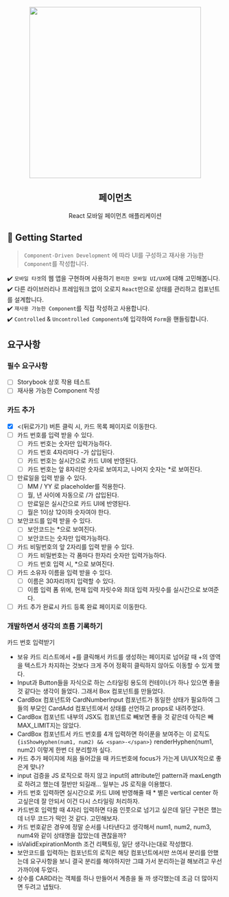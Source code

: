 <p align="middle" >
  <img src="https://techcourse-storage.s3.ap-northeast-2.amazonaws.com/0fefce79602043a9b3281ee1dd8f4be6" width="400">
</p>
<h2 align="middle">페이먼츠</h2>
<p align="middle">React 모바일 페이먼츠 애플리케이션</p>
</p>

## 🚀 Getting Started

> `Component-Driven Development` 에 따라 UI를 구성하고 재사용 가능한 `Component`를 작성합니다.

✔️ `모바일 타겟`의 웹 앱을 구현하며 사용하기 `편리한 모바일 UI/UX`에 대해 고민해봅니다.  
✔️ 다른 라이브러리나 프레임워크 없이 오로지 `React`만으로 상태를 관리하고 컴포넌트를 설계합니다.  
✔️ `재사용 가능한 Component`를 직접 작성하고 사용합니다.  
✔️ `Controlled` & `Uncontrolled Components`에 입각하여 `Form`을 핸들링합니다.

## 요구사항

### 필수 요구사항

- [ ] Storybook 상호 작용 테스트
- [ ] 재사용 가능한 Component 작성

### 카드 추가

- [x] <(뒤로가기) 버튼 클릭 시, 카드 목록 페이지로 이동한다.
- [ ] 카드 번호를 입력 받을 수 있다.
  - [ ] 카드 번호는 숫자만 입력가능하다.
  - [ ] 카드 번호 4자리마다 -가 삽입된다.
  - [ ] 카드 번호는 실시간으로 카드 UI에 반영된다.
  - [ ] 카드 번호는 앞 8자리만 숫자로 보여지고, 나머지 숫자는 \*로 보여진다.
- [ ] 만료일을 입력 받을 수 있다.
  - [ ] MM / YY 로 placeholder를 적용한다.
  - [ ] 월, 년 사이에 자동으로 /가 삽입된다.
  - [ ] 만료일은 실시간으로 카드 UI에 반영된다.
  - [ ] 월은 1이상 12이하 숫자여야 한다.
- [ ] 보안코드를 입력 받을 수 있다.
  - [ ] 보안코드는 \*으로 보여진다.
  - [ ] 보안코드는 숫자만 입력가능하다.
- [ ] 카드 비밀번호의 앞 2자리를 입력 받을 수 있다.
  - [ ] 카드 비밀번호는 각 폼마다 한자리 숫자만 입력가능하다.
  - [ ] 카드 번호 입력 시, \*으로 보여진다.
- [ ] 카드 소유자 이름을 입력 받을 수 있다.
  - [ ] 이름은 30자리까지 입력할 수 있다.
  - [ ] 이름 입력 폼 위에, 현재 입력 자릿수와 최대 입력 자릿수를 실시간으로 보여준다.
- [ ] 카드 추가 완료시 카드 등록 완료 페이지로 이동한다.

### 개발하면서 생각의 흐름 기록하기

카드 번호 입력받기

- 보유 카드 리스트에서 +를 클릭해서 카드를 생성하는 페이지로 넘어갈 때 +의 영역을 텍스트가 차지하는 것보다 크게 주어 정확히 클릭하지 않아도 이동할 수 있게 했다.
- Input과 Button들을 자식으로 하는 스타일링 용도의 컨테이너가 하나 있으면 좋을 것 같다는 생각이 들었다. 그래서 Box 컴포넌트를 만들었다.
- CardBox 컴포넌트와 CardNumberInput 컴포넌트가 동일한 상태가 필요하여 그들의 부모인 CardAdd 컴포넌트에서 상태를 선언하고 props로 내려주었다.
- CardBox 컴포넌트 내부의 JSX도 컴포넌트로 빼보면 좋을 것 같은데 아직은 빼MAX_LIMIT지는 않았다.
- CardBox 컴포넌트서 카드 번호를 4개 입력하면 하이푼을 보여주는 이 로직도 `{isShowHyphen(num1, num2) && <span>-</span>}` renderHyphen(num1, num2) 이렇게 한번 더 분리할까 싶다.
- 카드 추가 페이지에 처음 들어갔을 때 카드번호에 focus가 가는게 UI/UX적으로 좋은게 맞나?
- input 검증을 JS 로직으로 하지 않고 input의 attribute인 pattern과 maxLength로 하려고 했는데 절반만 되길래... 일부는 JS 로직을 이용했다.
- 카드 번호 입력하면 실시간으로 카드 UI에 반영해줄 때 \* 별은 vertical center 하고싶은데 잘 안되서 이건 다시 스타일링 처리하자.
- 카드번호 입력할 때 4자리 입력하면 다음 인풋으로 넘기고 싶은데 일단 구현은 했는데 너무 코드가 떡인 것 같다. 고민해보자.
- 카드 번호같은 경우에 정말 순서를 나타낸다고 생각해서 num1, num2, num3, num4와 같이 상태명을 잡았는데 괜찮을까?
- isValidExpirationMonth 조건 리팩토링, 일단 생각나는대로 작성했다.
- 보안코드를 입력하는 컴포넌트의 로직은 해당 컴포넌트에서만 쓰여서 분리를 안했는데 요구사항을 보니 결국 분리를 해야하지만 그떄 가서 분리하는걸 해보려고 우선 가까이에 두었다.
- 상수를 CARD라는 객체를 하나 만들어서 계층을 둘 까 생각했는데 조금 더 많아지면 두려고 냅뒀다.
